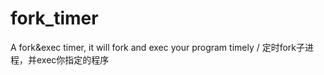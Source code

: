 # fork_timer
A fork&amp;exec timer, it will fork and exec your program timely / 定时fork子进程，并exec你指定的程序
